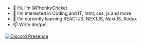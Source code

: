 - 👋 Hi, I’m @PhonkyCricket
- 👀 I’m interested in Coding and IT, html, css, js and more
- 🌱 I’m currently learning REACTJS, NEXTJS, NuxtJS, Redux
- 📫 Write dm/pm

[![Discord Presence](https://lanyard.cnrad.dev/api/348609005750452225?theme=light&bg=00000f)](https://discord.com/users/348609005750452225)
